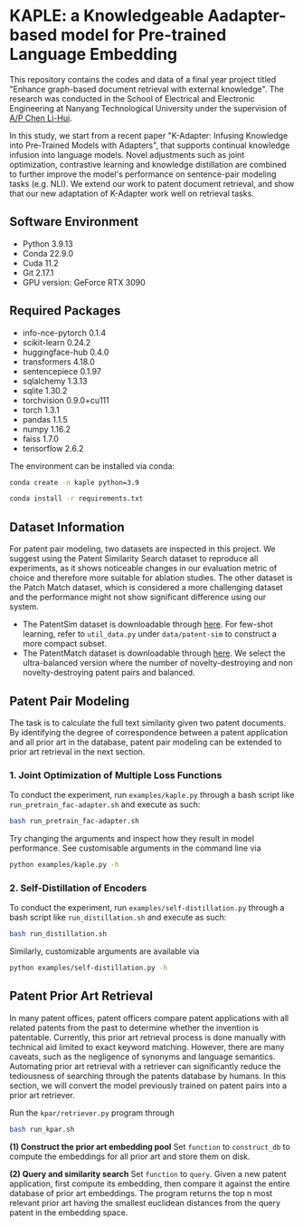 # KAPLE: a Knowledgeable Aadapter-based model for Pre-trained Language Embedding
This repository contains the codes and data of a final year project titled "Enhance graph-based document retrieval with external knowledge". The research was conducted in the School of Electrical and Electronic Engineering at Nanyang Technological University under the supervision of [A/P Chen Li-Hui](https://dr.ntu.edu.sg/cris/rp/rp00969).

In this study, we start from a recent paper "K-Adapter: Infusing Knowledge into Pre-Trained Models with Adapters", that supports continual knowledge infusion into language models. Novel adjustments such as joint optimization, contrastive learning and knowledge distillation are combined to further improve the model's performance on sentence-pair modeling tasks (e.g. NLI). We extend our work to patent document retrieval, and show that our new adaptation of K-Adapter work well on retrieval tasks.

## Software Environment
- Python 3.9.13
- Conda 22.9.0
- Cuda 11.2
- Git 2.17.1
- GPU version: GeForce RTX 3090

## Required Packages
- info-nce-pytorch 0.1.4
- scikit-learn 0.24.2
- huggingface-hub 0.4.0
- transformers 4.18.0
- sentencepiece 0.1.97
- sqlalchemy 1.3.13
- sqlite 1.30.2
- torchvision 0.9.0+cu111
- torch 1.3.1
- pandas 1.1.5
- numpy 1.16.2
- faiss 1.7.0
- tensorflow 2.6.2

The environment can be installed via conda:
```bash
conda create -n kaple python=3.9
```
```bash
conda install -r requirements.txt
```
## Dataset Information
For patent pair modeling, two datasets are inspected in this project. We suggest using the Patent Similarity Search dataset to reproduce all experiments, as it shows noticeable changes in our evaluation metric of choice and therefore more suitable for ablation studies. The other dataset is the Patch Match dataset, which is considered a more challenging dataset and the performance might not show significant difference using our system.

- The PatentSim dataset is downloadable through [here](https://figshare.com/articles/corpus_tar_gz/7257194). For few-shot learning, refer to `util_data.py` under `data/patent-sim` to construct a more compact subset.
- The PatentMatch dataset is downloadable through [here](https://hpi.de/naumann/projects/web-science/paar-patent-analysis-and-retrieval/patentmatch.html). We select the ultra-balanced version where the number of novelty-destroying and non novelty-destroying patent pairs and balanced.

## Patent Pair Modeling
The task is to calculate the full text similarity given two patent documents. By identifying the degree of correspondence between a patent application and all prior art in the database, patent pair modeling can be extended to prior art retrieval in the next section.

### 1. Joint Optimization of Multiple Loss Functions
To conduct the experiment, run `examples/kaple.py` through a bash script like `run_pretrain_fac-adapter.sh` and execute as such:
```bash
bash run_pretrain_fac-adapter.sh
```
Try changing the arguments and inspect how they result in model performance. See customisable arguments in the command line via
```bash
python examples/kaple.py -h
```
### 2. Self-Distillation of Encoders
To conduct the experiment, run `examples/self-distillation.py` through a bash script like `run_distillation.sh` and execute as such:
```bash
bash run_distillation.sh
```
Similarly, customizable arguments are available via
```bash
python examples/self-distillation.py -h
```

## Patent Prior Art Retrieval
In many patent offices, patent officers compare patent applications with all related patents from the past to determine whether the invention is patentable. Currently, this prior art retrieval process is done manually with technical aid limited to exact keyword matching. However, there are many caveats, such as the negligence of synonyms and language semantics. Automating prior art retrieval with a retriever can significantly reduce the tediousness of searching through the patents database by humans. In this section, we will convert the model previously trained on patent pairs into a prior art retriever.

Run the `kpar/retriever.py` program through
```bash
bash run_kpar.sh
```
**(1) Construct the prior art embedding pool**
Set `function` to `construct_db` to compute the embeddings for all prior art and store them on disk.

**(2) Query and similarity search**
Set `function` to `query`.
Given a new patent application, first compute its embedding, then compare it against the entire database of prior art embeddings. The program returns the top n most relevant prior art having the smallest euclidean distances from the query patent in the embedding space.
